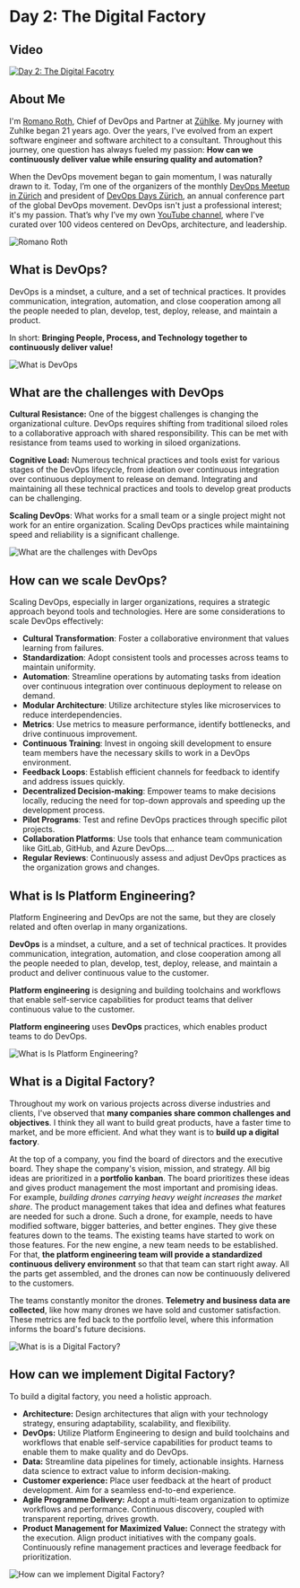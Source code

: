 Day 2: The Digital Factory
=========================

## Video
[![Day 2: The Digital Facotry ](https://img.youtube.com/vi/xeX4HGLeJQw/0.jpg)](https://youtu.be/xeX4HGLeJQw?si=CJ75C8gUBcdWAQTR)


## About Me
I'm [Romano Roth](https://www.linkedin.com/in/romanoroth/), Chief of DevOps and Partner at [Zühlke](https://www.zuehlke.com/en). My journey with Zuhlke began 21 years ago. Over the years, I've evolved from an expert software engineer and software architect to a consultant. Throughout this journey, one question has always fueled my passion: **How can we continuously deliver value while ensuring quality and automation?**

When the DevOps movement began to gain momentum, I was naturally drawn to it. Today, I’m one of the organizers of the monthly [DevOps Meetup in Zürich](https://www.meetup.com/de-DE/DevOps-Meetup-Zurich/) and president of [DevOps Days Zürich](https://www.devopsdays.ch/), an annual conference part of the global DevOps movement. DevOps isn't just a professional interest; it's my passion. That’s why I’ve my own [YouTube channel](https://www.youtube.com/c/RomanoRoth), where I've curated over 100 videos centered on DevOps, architecture, and leadership.

![Romano Roth](Images/day02-1.jpg)

## What is DevOps?
DevOps is a mindset, a culture, and a set of technical practices. It provides communication, integration, automation, and close cooperation among all the people needed to plan, develop, test, deploy, release, and maintain a product.

In short: **Bringing People, Process, and Technology together to continuously deliver value!**

![What is DevOps](Images/day02-2.png)

## What are the challenges with DevOps
**Cultural Resistance:** One of the biggest challenges is changing the organizational culture. DevOps requires shifting from traditional siloed roles to a collaborative approach with shared responsibility. This can be met with resistance from teams used to working in siloed organizations.

**Cognitive Load:** Numerous technical practices and tools exist for various stages of the DevOps lifecycle, from ideation over continuous integration over continuous deployment to release on demand. Integrating and maintaining all these technical practices and tools to develop great products can be challenging.

**Scaling DevOps**: What works for a small team or a single project might not work for an entire organization. Scaling DevOps practices while maintaining speed and reliability is a significant challenge.

![What are the challenges with DevOps](Images/day02-3.jpg)

## How can we scale DevOps?
Scaling DevOps, especially in larger organizations, requires a strategic approach beyond tools and technologies. Here are some considerations to scale DevOps effectively:
- **Cultural Transformation**: Foster a collaborative environment that values learning from failures.
- **Standardization**: Adopt consistent tools and processes across teams to maintain uniformity.
- **Automation**: Streamline operations by automating tasks from ideation over continuous integration over continuous deployment to release on demand.
- **Modular Architecture**: Utilize architecture styles like microservices to reduce interdependencies.
- **Metrics**: Use metrics to measure performance, identify bottlenecks, and drive continuous improvement.
- **Continuous Training**: Invest in ongoing skill development to ensure team members have the necessary skills to work in a DevOps environment.
- **Feedback Loops**: Establish efficient channels for feedback to identify and address issues quickly.
- **Decentralized Decision-making**: Empower teams to make decisions locally, reducing the need for top-down approvals and speeding up the development process.
- **Pilot Programs**: Test and refine DevOps practices through specific pilot projects.
- **Collaboration Platforms**: Use tools that enhance team communication like GitLab, GitHub, and Azure DevOps….
- **Regular Reviews**: Continuously assess and adjust DevOps practices as the organization grows and changes.

## What is Is Platform Engineering?

Platform Engineering and DevOps are not the same, but they are closely related and often overlap in many organizations.

**DevOps** is a mindset, a culture, and a set of technical practices. It provides communication, integration, automation, and close cooperation among all the people needed to plan, develop, test, deploy, release, and maintain a product and deliver continuous value to the customer.

**Platform engineering** is designing and building toolchains and workflows that enable self-service capabilities for product teams that deliver continuous value to the customer.

**Platform engineering** uses **DevOps** practices, which enables product teams to do DevOps.

![What is Is Platform Engineering?](Images/day02-4.png)

## What is a Digital Factory?

Throughout my work on various projects across diverse industries and clients, I've observed that **many companies share common challenges and objectives**. I think they all want to build great products, have a faster time to market, and be more efficient. And what they want is to **build up a digital factory**.

At the top of a company, you find the board of directors and the executive board. They shape the company's vision, mission, and strategy. All big ideas are prioritized in a **portfolio kanban**. The board prioritizes these ideas and gives product management the most important and promising ideas. For example, _building drones carrying heavy weight increases the market share_. The product management takes that idea and defines what features are needed for such a drone. Such a drone, for example, needs to have modified software, bigger batteries, and better engines. They give these features down to the teams. The existing teams have started to work on those features. For the new engine, a new team needs to be established. For that, **the platform engineering team will provide a standardized continuous delivery environment** so that that team can start right away. All the parts get assembled, and the drones can now be continuously delivered to the customers.

The teams constantly monitor the drones. **Telemetry and business data are collected**, like how many drones we have sold and customer satisfaction. These metrics are fed back to the portfolio level, where this information informs the board's future decisions.

![What is is a Digital Factory?](Images/day02-5.jpg)

## How can we implement Digital Factory?

To build a digital factory, you need a holistic approach.
- **Architecture:** Design architectures that align with your technology strategy, ensuring adaptability, scalability, and flexibility.
- **DevOps:** Utilize Platform Engineering to design and build toolchains and workflows that enable self-service capabilities for product teams to enable them to make quality and do DevOps.
- **Data:** Streamline data pipelines for timely, actionable insights. Harness data science to extract value to inform decision-making.
- **Customer experience:** Place user feedback at the heart of product development. Aim for a seamless end-to-end experience.
- **Agile Programme Delivery:** Adopt a multi-team organization to optimize workflows and performance. Continuous discovery, coupled with transparent reporting, drives growth.
- **Product Management for Maximized Value:** Connect the strategy with the execution. Align product initiatives with the company goals. Continuously refine management practices and leverage feedback for prioritization.

![How can we implement Digital Factory?](Images/day02-6.jpg)
